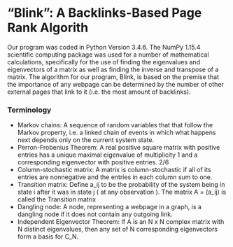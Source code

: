 # “Blink”: A Backlinks-Based Page Rank Algorith

Our program was coded in Python Version 3.4.6. The NumPy 1.15.4 scientific computing package was used for a
number of mathematical calculations, specifically for the use of finding the eigenvalues and eigenvectors of a matrix
as well as finding the inverse and transpose of a matrix.
The algorithm for our program, Blink, is based on the premise that the importance of any webpage can be determined
by the number of other external pages that link to it (i.e. the most amount of backlinks).

### Terminology

* Markov chains: A sequence of random variables that that follow the Markov property, i.e. a linked chain of
events in which what happens next depends only on the current system state.
* Perron-Frobenius Theorem: A real positive square matrix with positive entries has a unique maximal eigenvalue of multiplicity 1 and a corresponding eigenvector with positive entries.
2/6
* Column-stochastic matrix: A matrix is column-stochastic if all of its entries are nonnegative and the entries in
each column sum to one.
* Transition matrix: Define a_ij to be the probability of the system being in state i after it was in state j ( at any
observation ). The matrix A = (a_ij) is called the Transition matrix
* Dangling node: A node, representing a webpage in a graph, is a dangling node if it does not contain any
outgoing link.
* Independent Eigenvector Theorem: If A is an N x N complex matrix with N distinct eigenvalues, then any set
of N corresponding eigenvectors form a basis for C_N.
